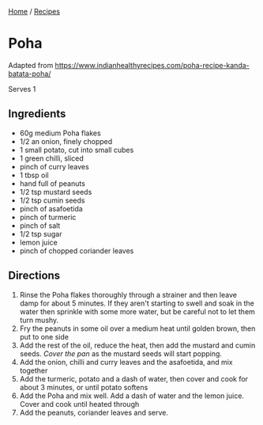 [Home](../README.md) / [Recipes](README.md)

# Poha

Adapted from https://www.indianhealthyrecipes.com/poha-recipe-kanda-batata-poha/

Serves 1

## Ingredients
- 60g medium Poha flakes
- 1/2 an onion, finely chopped
- 1 small potato, cut into small cubes
- 1 green chilli, sliced
- pinch of curry leaves
- 1 tbsp oil
- hand full of peanuts
- 1/2 tsp mustard seeds
- 1/2 tsp cumin seeds
- pinch of asafoetida
- pinch of turmeric
- pinch of salt
- 1/2 tsp sugar
- lemon juice
- pinch of chopped coriander leaves

## Directions
1. Rinse the Poha flakes thoroughly through a strainer and then leave damp for about 5 minutes.  If they aren't starting to swell and soak in the water then sprinkle with some more water, but be careful not to let them turn mushy.
1. Fry the peanuts in some oil over a medium heat until golden brown, then put to one side
1. Add the rest of the oil, reduce the heat, then add the mustard and cumin seeds.  _Cover the pan_ as the mustard seeds will start popping.
1. Add the onion, chilli and curry leaves and the asafoetida, and mix together
1. Add the turmeric, potato and a dash of water, then cover and cook for about 3 minutes, or until potato softens
1. Add the Poha and mix well.  Add a dash of water and the lemon juice.  Cover and cook until heated through
1. Add the peanuts, coriander leaves and serve.
